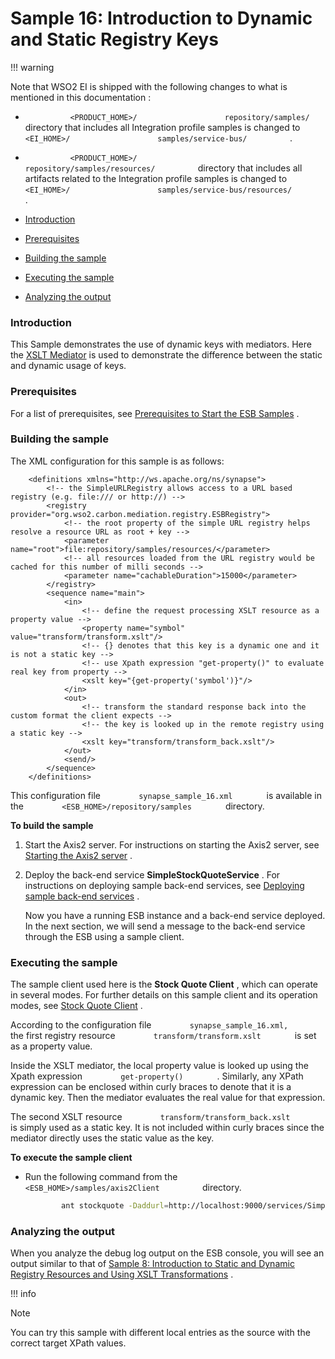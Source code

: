 # Sample 16: Introduction to Dynamic and Static Registry Keys

!!! warning

Note that WSO2 EI is shipped with the following changes to what is
mentioned in this documentation :

-   `           <PRODUCT_HOME>/          `
    `           repository/samples/          ` directory that includes
    all Integration profile samples is changed to
    `           <EI_HOME>/          `
    `           samples/service-bus/          ` .
    `                     `
-   `           <PRODUCT_HOME>/          `
    `           repository/samples/resources/          ` directory that
    includes all artifacts related to the Integration profile samples is
    changed to `           <EI_HOME>/          `
    `           samples/service-bus/resources/          ` .


-   [Introduction](#Sample16:IntroductiontoDynamicandStaticRegistryKeys-Introduction)
-   [Prerequisites](#Sample16:IntroductiontoDynamicandStaticRegistryKeys-Prerequisites)
-   [Building the
    sample](#Sample16:IntroductiontoDynamicandStaticRegistryKeys-Buildingthesample)
-   [Executing the
    sample](#Sample16:IntroductiontoDynamicandStaticRegistryKeys-Executingthesample)
-   [Analyzing the
    output](#Sample16:IntroductiontoDynamicandStaticRegistryKeys-Analyzingtheoutput)

### Introduction

This Sample demonstrates the use of dynamic keys with mediators. Here
the [XSLT Mediator](https://docs.wso2.com/display/EI650/XSLT+Mediator)
is used to demonstrate the difference between the static and dynamic
usage of keys.

### Prerequisites

For a list of prerequisites, see [Prerequisites to Start the ESB
Samples](https://docs.wso2.com/display/EI650/Setting+Up+the+ESB+Samples#SettingUptheESBSamples-ESBSamplePrerequisites)
.

### Building the sample

The XML configuration for this sample is as follows:

``` html/xml
    <definitions xmlns="http://ws.apache.org/ns/synapse">
        <!-- the SimpleURLRegistry allows access to a URL based registry (e.g. file:/// or http://) -->
        <registry provider="org.wso2.carbon.mediation.registry.ESBRegistry">
            <!-- the root property of the simple URL registry helps resolve a resource URL as root + key -->
            <parameter name="root">file:repository/samples/resources/</parameter>
            <!-- all resources loaded from the URL registry would be cached for this number of milli seconds -->
            <parameter name="cachableDuration">15000</parameter>
        </registry>
        <sequence name="main">
            <in>
                <!-- define the request processing XSLT resource as a property value -->
                <property name="symbol" value="transform/transform.xslt"/>
                <!-- {} denotes that this key is a dynamic one and it is not a static key -->
                <!-- use Xpath expression "get-property()" to evaluate real key from property -->
                <xslt key="{get-property('symbol')}"/>
            </in>
            <out>
                <!-- transform the standard response back into the custom format the client expects -->
                <!-- the key is looked up in the remote registry using a static key -->
                <xslt key="transform/transform_back.xslt"/>
            </out>
            <send/>
        </sequence>
    </definitions>
```

This configuration file `         synapse_sample_16.xml        ` is
available in the `         <ESB_HOME>/repository/samples        `
directory.

**To build the sample**

1.  Start the Axis2 server. For instructions on starting the Axis2
    server, see [Starting the Axis2
    server](https://docs.wso2.com/display/EI650/Setting+Up+the+ESB+Samples#SettingUptheESBSamples-Axis2server)
    .

2.  Deploy the back-end service **SimpleStockQuoteService** . For
    instructions on deploying sample back-end services, see [Deploying
    sample back-end
    services](https://docs.wso2.com/display/EI650/Setting+Up+the+ESB+Samples#SettingUptheESBSamples-Backend)
    .

    Now you have a running ESB instance and a back-end service deployed.
    In the next section, we will send a message to the back-end service
    through the ESB using a sample client.

### Executing the sample

The sample client used here is the **Stock Quote Client** , which can
operate in several modes. For further details on this sample client and
its operation modes, see [Stock Quote
Client](https://docs.wso2.com/display/EI650/Using+the+Sample+Clients#UsingtheSampleClients-StockQuoteClient)
.

According to the configuration file
`         synapse_sample_16.xml,        ` the first registry resource
`         transform/transform.xslt        ` is set as a property value.

Inside the XSLT mediator, the local property value is looked up using
the Xpath expression `         get-property()        ` . Similarly, any
XPath expression can be enclosed within curly braces to denote that it
is a dynamic key. Then the mediator evaluates the real value for that
expression.

The second XSLT resource
`         transform/transform_back.xslt        ` is simply used as a
static key. It is not included within curly braces since the mediator
directly uses the static value as the key.

**To execute the sample client**

-   Run the following command from the
    `           <ESB_HOME>/samples/axis2Client          ` directory.

    ``` bash
            ant stockquote -Daddurl=http://localhost:9000/services/SimpleStockQuoteService -Dtrpurl=http://localhost:8280/ -Dmode=customquote
    ```

### Analyzing the output

When you analyze the debug log output on the ESB console, you will see
an output similar to that of [Sample 8: Introduction to Static and
Dynamic Registry Resources and Using XSLT
Transformations](https://docs.wso2.com/display/EI610/Sample+8%3A+Introduction+to+Static+and+Dynamic+Registry+Resources+and+Using+XSLT+Transformations)
.

!!! info

Note

You can try this sample with different local entries as the source with
the correct target XPath values.

